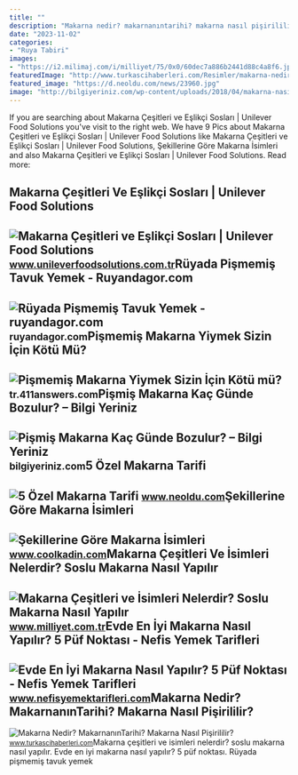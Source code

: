 ```yaml
---
title: ""
description: "Makarna nedir? makarnanıntarihi? makarna nasıl pişirililir?"
date: "2023-11-02"
categories:
- "Ruya Tabiri"
images:
- "https://i2.milimaj.com/i/milliyet/75/0x0/60dec7a886b2441d88c4a8f6.jpg"
featuredImage: "http://www.turkascihaberleri.com/Resimler/makarna-nedir-makarnanin-tarihi-makarna-nasil-pisirilir.jpg"
featured_image: "https://d.neoldu.com/news/23960.jpg"
image: "http://bilgiyeriniz.com/wp-content/uploads/2018/04/makarna-nasıl-muhafaza-edilir.jpg"
---
```


If you are searching about Makarna Çeşitleri ve Eşlikçi Sosları | Unilever Food Solutions you've visit to the right web. We have 9 Pics about Makarna Çeşitleri ve Eşlikçi Sosları | Unilever Food Solutions like Makarna Çeşitleri ve Eşlikçi Sosları | Unilever Food Solutions, Şekillerine Göre Makarna İsimleri and also Makarna Çeşitleri ve Eşlikçi Sosları | Unilever Food Solutions. Read more:

Makarna Çeşitleri Ve Eşlikçi Sosları | Unilever Food Solutions
--------------------------------------------------------------

 ![Makarna Çeşitleri ve Eşlikçi Sosları | Unilever Food Solutions](https://www.unileverfoodsolutions.com.tr/konsept-uygulamalarimiz/leziz-makarnalar/menulerin-vazgecilmezi-makarna-cesitleri/jcr:content/parsys/content/textimage_1588320095_716914658/image.img.png/1641325179321.png) <small>www.unileverfoodsolutions.com.tr</small>Rüyada Pişmemiş Tavuk Yemek - Ruyandagor.com
--------------------------------------------

 ![Rüyada Pişmemiş Tavuk Yemek - ruyandagor.com](https://images.ruyandagor.com/2017/05/pismemis-tavuk-yemek-1014.jpg) <small>ruyandagor.com</small>Pişmemiş Makarna Yiymek Sizin İçin Kötü Mü?
-------------------------------------------

 ![Pişmemiş Makarna Yiymek Sizin İçin Kötü mü?](https://tr.411answers.com/uploads/e2/e2b98b74a26692a2395221214b3b7535dc92cc3f.jpg) <small>tr.411answers.com</small>Pişmiş Makarna Kaç Günde Bozulur? – Bilgi Yeriniz
-------------------------------------------------

 ![Pişmiş Makarna Kaç Günde Bozulur? – Bilgi Yeriniz](http://bilgiyeriniz.com/wp-content/uploads/2018/04/makarna-nasıl-muhafaza-edilir.jpg) <small>bilgiyeriniz.com</small>5 Özel Makarna Tarifi
---------------------

 ![5 Özel Makarna Tarifi](https://d.neoldu.com/news/23960.jpg) <small>www.neoldu.com</small>Şekillerine Göre Makarna İsimleri
---------------------------------

 ![Şekillerine Göre Makarna İsimleri](http://www.coolkadin.com/wp-content/uploads/2016/08/firinda-makarna-1-768x512.jpg) <small>www.coolkadin.com</small>Makarna Çeşitleri Ve İsimleri Nelerdir? Soslu Makarna Nasıl Yapılır
-------------------------------------------------------------------

 ![Makarna Çeşitleri ve İsimleri Nelerdir? Soslu Makarna Nasıl Yapılır](https://i2.milimaj.com/i/milliyet/75/0x0/60dec7a886b2441d88c4a8f6.jpg) <small>www.milliyet.com.tr</small>Evde En İyi Makarna Nasıl Yapılır? 5 Püf Noktası - Nefis Yemek Tarifleri
------------------------------------------------------------------------

 ![Evde En İyi Makarna Nasıl Yapılır? 5 Püf Noktası - Nefis Yemek Tarifleri](https://i.nefisyemektarifleri.com/2022/09/29/evde-en-iyi-makarna-nasil-yapilir-5-puf-noktasi-7.jpg) <small>www.nefisyemektarifleri.com</small>Makarna Nedir? MakarnanınTarihi? Makarna Nasıl Pişirililir?
-----------------------------------------------------------

 ![Makarna Nedir? MakarnanınTarihi? Makarna Nasıl Pişirililir?](http://www.turkascihaberleri.com/Resimler/makarna-nedir-makarnanin-tarihi-makarna-nasil-pisirilir.jpg) <small>www.turkascihaberleri.com</small>Makarna çeşitleri ve i̇simleri nelerdir? soslu makarna nasıl yapılır. Evde en i̇yi makarna nasıl yapılır? 5 püf noktası. Rüyada pişmemiş tavuk yemek
